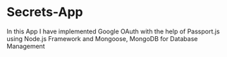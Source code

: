 # Secrets-App

In this App I have implemented Google OAuth with the help of Passport.js
using Node.js Framework and Mongoose, MongoDB for Database Management
